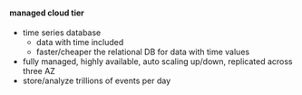 #### managed cloud tier
* time series database
    * data with time included
    * faster/cheaper the relational DB for data with time values
* fully managed, highly available, auto scaling up/down, replicated across three AZ
* store/analyze trillions of events per day


